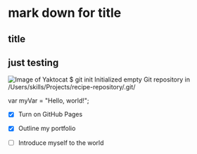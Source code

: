 # mark down for title
##  title
## just testing 
![Image of Yaktocat](https://octodex.github.com/images/yaktocat.png)
  $ git init
Initialized empty Git repository in /Users/skills/Projects/recipe-repository/.git/

var myVar = "Hello, world!";

- [x] Turn on GitHub Pages
- [x] Outline my portfolio
- [ ] Introduce myself to the world


